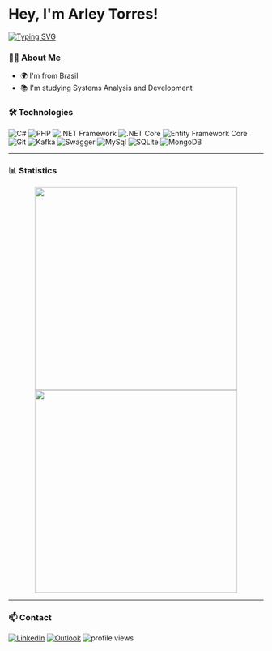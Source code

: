 # Hey, I'm Arley Torres!

[![Typing SVG](https://readme-typing-svg.herokuapp.com/?color=85EA2D&size=22&center=true&vCenter=true&width=1000&lines=Back-End+Developer;.NET+Framework;.NET+9.0)](https://git.io/typing-svg)

### 👨‍💻 About Me

- 🌍 I'm from Brasil
- 📚 I'm studying Systems Analysis and Development

### 🛠️ Technologies

![C#](https://img.shields.io/badge/C%23-512BD4?style=for-the-badge&logo=sharp&logoColor=white)
![PHP](https://img.shields.io/badge/PHP-777BB4?style=for-the-badge&logo=php&logoColor=white)
![.NET Framework](https://img.shields.io/badge/.NET_Framework-512BD4?style=for-the-badge&logo=.net&logoColor=white)
![.NET Core](https://img.shields.io/badge/.NET_Core-512BD4?style=for-the-badge&logo=dotnet&logoColor=white)
![Entity Framework Core](https://img.shields.io/badge/Entity_Framework_Core-512BD4?style=for-the-badge&logo=dotnet&logoColor=white)
![Git](https://img.shields.io/badge/Git-F05032?style=for-the-badge&logo=git&logoColor=white)
![Kafka](https://img.shields.io/badge/Kafka-231F20?style=for-the-badge&logo=apachekafka&logoColor=white)
![Swagger](https://img.shields.io/badge/Swagger-85EA2D?style=for-the-badge&logo=swagger&logoColor=black)
![MySql](https://img.shields.io/badge/MySql-4479A1?style=for-the-badge&logo=mysql&logoColor=white)
![SQLite](https://img.shields.io/badge/SQLite-003B57?style=for-the-badge&logo=sqlite&logoColor=white)
![MongoDB](https://img.shields.io/badge/MongoDB-47A248?style=for-the-badge&logo=mongodb&logoColor=white)

---

### 📊 Statistics

<p align="center">
  <img width="400" src="https://github-readme-stats.vercel.app/api?username=arleytorres&show_icons=true&theme=radical" />
  <img width="400" src="https://github-readme-stats.vercel.app/api/top-langs/?username=arleytorres&layout=compact&theme=radical" />
</p>

---

### 📫 Contact

[![LinkedIn](https://img.shields.io/badge/LinkedIn-blue?style=for-the-badge&logo=inspire&logoColor=white)](https://linkedin.com/in/arleytorres)
[![Outlook](https://img.shields.io/badge/Outlook-0078D4?style=for-the-badge&logo=mail.ru&logoColor=white)](mailto:arley_emanuel@hotmail.com)
<img src="https://komarev.com/ghpvc/?username=arleytorres&style=for-the-badge" alt="profile views" />
